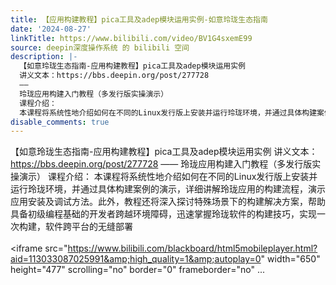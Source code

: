 ```yaml
---
title: 【应用构建教程】pica工具及adep模块运用实例-如意玲珑生态指南
date: '2024-08-27'
linkTitle: https://www.bilibili.com/video/BV1G4sxemE99
source: deepin深度操作系统 的 bilibili 空间
description: |-
  【如意玲珑生态指南-应用构建教程】pica工具及adep模块运用实例
  讲义文本：https://bbs.deepin.org/post/277728
  ——
  玲珑应用构建入门教程（多发行版实操演示）
  课程介绍：
  本课程将系统性地介绍如何在不同的Linux发行版上安装并运行玲珑环境，并通过具体构建案例的演示，详细讲解玲珑应用的构建流程，演示应用安装及调试方法。此外，教程还将深入探讨特殊场景下的构建解决方案，帮助具备初级编程基础的开发者跨越环境障碍，迅速掌握玲珑软件的构建技巧，实现一次构建，软件跨平台的无缝部署<br><br><iframe src="https://www.bilibili.com/blackboard/html5mobileplayer.html?aid=113033087025991&amp;high_quality=1&amp;autoplay=0" width="650" height="477" scrolling="no" border="0" frameborder="no" ...
disable_comments: true
---
```

【如意玲珑生态指南-应用构建教程】pica工具及adep模块运用实例
讲义文本：https://bbs.deepin.org/post/277728
——
玲珑应用构建入门教程（多发行版实操演示）
课程介绍：
本课程将系统性地介绍如何在不同的Linux发行版上安装并运行玲珑环境，并通过具体构建案例的演示，详细讲解玲珑应用的构建流程，演示应用安装及调试方法。此外，教程还将深入探讨特殊场景下的构建解决方案，帮助具备初级编程基础的开发者跨越环境障碍，迅速掌握玲珑软件的构建技巧，实现一次构建，软件跨平台的无缝部署<br><br><iframe src="https://www.bilibili.com/blackboard/html5mobileplayer.html?aid=113033087025991&amp;high_quality=1&amp;autoplay=0" width="650" height="477" scrolling="no" border="0" frameborder="no" ...